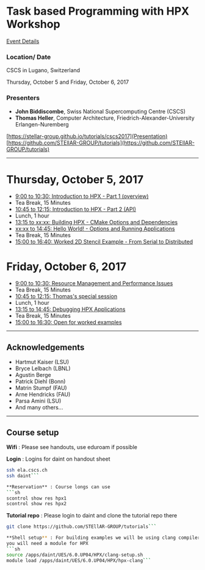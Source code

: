 # Task based Programming with HPX Workshop

[Event Details](http://www.cscs.ch/events/event_detail/index.html?tx_seminars_pi1%5BshowUid%5D=167)
### Location/ Date
CSCS in Lugano, Switzerland

Thursday, October 5 and Friday, October 6, 2017

### Presenters
* **John Biddiscombe**, Swiss National Supercomputing Centre (CSCS)
* **Thomas Heller**, Computer Architecture, Friedrich-Alexander-University Erlangen-Nuremberg

[https://stellar-group.github.io/tutorials/cscs2017](Presentation)<br/>
[https://github.com/STEllAR-GROUP/tutorials](https://github.com/STEllAR-GROUP/tutorials)

---

# Thursday, October 5, 2017

* [9:00 to 10:30: Introduction to HPX - Part 1 (overview)](session1)
* Tea Break, 15 Minutes
* [10:45 to 12:15: Introduction to HPX - Part 2 (API)](session2)
* Lunch, 1 hour
* [13:15 to xx:xx: Building HPX - CMake Options and Dependencies](session3)
* [xx:xx to 14:45: Hello World! - Options and Running Applications](session4)
* Tea Break, 15 Minutes
* [15:00 to 16:40: Worked 2D Stencil Example - From Serial to Distributed](session5)

# Friday, October 6, 2017

* [9:00 to 10:30: Resource Management and Performance Issues](session6)
* Tea Break, 15 Minutes
* [10:45 to 12:15: Thomas's special session](sessionx)
* Lunch, 1 hour
* [13:15 to 14:45: Debugging HPX Applications](session7)
* Tea Break, 15 Minutes
* [15:00 to 16:30: Open for worked examples](session8)

---
## Acknowledgements

* Hartmut Kaiser (LSU)
* Bryce Lelbach (LBNL)
* Agustin Berge
* Patrick Diehl (Bonn)
* Matrin Stumpf (FAU)
* Arne Hendricks (FAU)
* Parsa Amini (LSU)
* And many others...

---
## Course setup

**Wifi** : Please see handouts, use eduroam if possible

**Login** : Logins for daint on handout sheet
```sh
ssh ela.cscs.ch
ssh daint```

**Reservation** : Course longs can use
```sh
scontrol show res hpx1
scontrol show res hpx2
```

**Tutorial repo** : Please login to daint and clone the tutorial repo there
```sh
git clone https://github.com/STEllAR-GROUP/tutorials```

**Shell setup** : For building examples we will be using clang compiler on daint and
you will need a module for HPX
```sh
source /apps/daint/UES/6.0.UP04/HPX/clang-setup.sh
module load /apps/daint/UES/6.0.UP04/HPX/hpx-clang```

